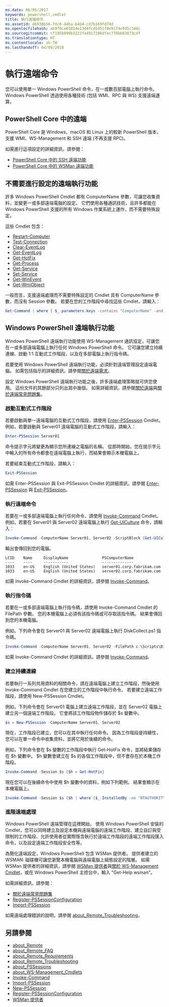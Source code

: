 ```yaml
---
ms.date: 06/05/2017
keywords: powershell,cmdlet
title: 執行遠端命令
ms.assetid: d6938b56-7dc8-44ba-b4d4-cd7b169fd74d
ms.openlocfilehash: eb9f0ce0102de13d4fcd1d51f0e9174e9d5c340c
ms.sourcegitcommit: cf195b090b3223fa4917206dfec7f0b603873cdf
ms.translationtype: HT
ms.contentlocale: zh-TW
ms.lasthandoff: 04/09/2018
---
```

# <a name="running-remote-commands"></a>執行遠端命令

您可以使用單一 Windows PowerShell 命令，在一或數百部電腦上執行命令。 Windows PowerShell 透過使用各種技術 (包括 WMI、RPC 與 WS) 支援遠端運算。

## <a name="remoting-in-powershell-core"></a>PowerShell Core 中的遠端

PowerShell Core 是 Windows、macOS 和 Linux 上的較新 PowerShell 版本，支援 WMI、WS-Management 和 SSH 遠端 
(不再支援 RPC)。

如需進行這項設定的詳細資訊，請參閱：

* [PowerShell Core 中的 SSH 遠端功能][ssh-remoting]
* [PowerShell Core 中的 WSMan 遠端功能][wsman-remoting]

## <a name="remoting-without-configuration"></a>不需要進行設定的遠端執行功能

許多 Windows PowerShell Cmdlet 都有 ComputerName 參數，可讓您收集資料，並變更一或多部遠端電腦的設定。 它們使用各種通訊技術，且許多都能在 Windows PowerShell 支援的所有 Windows 作業系統上運作，而不需要特殊設定。

這些 Cmdlet 包含：

* [Restart-Computer](https://go.microsoft.com/fwlink/?LinkId=821625)
* [Test-Connection](https://go.microsoft.com/fwlink/?LinkId=821646)
* [Clear-EventLog](https://go.microsoft.com/fwlink/?LinkId=821568)
* [Get-EventLog](https://go.microsoft.com/fwlink/?LinkId=821585)
* [Get-HotFix](https://go.microsoft.com/fwlink/?LinkId=821586)
* [Get-Process](https://go.microsoft.com/fwlink/?linkid=821590)
* [Get-Service](https://go.microsoft.com/fwlink/?LinkId=821593)
* [Set-Service](https://go.microsoft.com/fwlink/?LinkId=821633)
* [Get-WinEvent](https://go.microsoft.com/fwlink/?linkid=821529)
* [Get-WmiObject](https://go.microsoft.com/fwlink/?LinkId=821595)

一般而言，支援遠端處理而不需要特殊設定的 Cmdlet 具有 ComputerName 參數，而沒有 Session 參數。 若要在您的工作階段中尋找這些 Cmdlet，請輸入：

```powershell
Get-Command | where { $_.parameters.keys -contains "ComputerName" -and $_.parameters.keys -notcontains "Session"}
```

## <a name="windows-powershell-remoting"></a>Windows PowerShell 遠端執行功能

Windows PowerShell 遠端執行功能使用 WS-Management 通訊協定，可讓您在一或多部遠端電腦上執行任何 Windows PowerShell 命令。 它可讓您建立持續連線、啟動 1:1 互動式工作階段，以及在多部電腦上執行指令碼。

若要使用 Windows PowerShell 遠端執行功能，必須針對遠端管理設定遠端電腦。 如需包括指示的詳細資訊，請參閱[關於遠端需求](https://technet.microsoft.com/library/dd315349.aspx)。

設定 Windows PowerShell 遠端執行功能之後，許多遠端處理策略就可供您使用。 這份文件的其餘部分只列出其中幾個。 如需詳細資訊，請參閱[關於遠端](https://technet.microsoft.com/library/dd347744.aspx)與[關於遠端常見問題集](https://technet.microsoft.com/library/dd347744.aspx)。

### <a name="start-an-interactive-session"></a>啟動互動式工作階段

若要啟動與單一遠端電腦的互動式工作階段，請使用 [Enter-PSSession](https://go.microsoft.com/fwlink/?LinkId=821477) Cmdlet。
例如，若要啟動與 Server01 遠端電腦的互動式工作階段，請輸入：

```powershell
Enter-PSSession Server01
```

命令提示字元將變更為顯示您所連線之電腦的名稱。 從那時開始，您在提示字元中輸入的所有命令都會在遠端電腦上執行，而結果會顯示本機電腦上。

若要結束互動式工作階段，請輸入：

```powershell
Exit-PSSession
```

如需 Enter-PSSession 與 Exit-PSSession Cmdlet 的詳細資訊，請參閱 [Enter-PSSession](https://go.microsoft.com/fwlink/?LinkId=821477) 與 [Exit-PSSession](https://go.microsoft.com/fwlink/?LinkID=821478)。

### <a name="run-a-remote-command"></a>執行遠端命令

若要在一或多部遠端電腦上執行任何命令，請使用 [Invoke-Command](https://go.microsoft.com/fwlink/?LinkId=821493) Cmdlet。
例如，若要在 Server01 與 Server02 遠端電腦上執行 [Get-UICulture](https://go.microsoft.com/fwlink/?LinkId=821806) 命令，請輸入：

```powershell
Invoke-Command -ComputerName Server01, Server02 -ScriptBlock {Get-UICulture}
```

輸出會傳回到您的電腦。

```output
LCID    Name     DisplayName               PSComputerName
----    ----     -----------               --------------
1033    en-US    English (United States)   server01.corp.fabrikam.com
1033    en-US    English (United States)   server02.corp.fabrikam.com
```

如需 Invoke-Command Cmdlet 的詳細資訊，請參閱 [Invoke-Command](https://go.microsoft.com/fwlink/?LinkId=821493)。

### <a name="run-a-script"></a>執行指令碼

若要在一或多部遠端電腦上執行指令碼，請使用 Invoke-Command Cmdlet 的 FilePath 參數。 您的本機電腦上必須有該指令碼或可存取該指令碼。 結果會傳回到您的本機電腦。

例如，下列命令會在 Server01 與 Server02 遠端電腦上執行 DiskCollect.ps1 指令碼。

```powershell
Invoke-Command -ComputerName Server01, Server02 -FilePath c:\Scripts\DiskCollect.ps1
```

如需 Invoke-Command Cmdlet 的詳細資訊，請參閱 [Invoke-Command](https://go.microsoft.com/fwlink/?LinkId=821493)。

### <a name="establish-a-persistent-connection"></a>建立持續連線

若要執行一系列共用資料的相關命令，請在遠端電腦上建立工作階段，然後使用 Invoke-Command Cmdlet 在您建立的工作階段中執行命令。 若要建立遠端工作階段，請使用 New-PSSession Cmdlet。

例如，下列命令會在 Server01 電腦上建立遠端工作階段，並在 Server02 電腦上建立另一個遠端工作階段。 它會將該工作階段物件儲存於 $s 變數中。

```powershell
$s = New-PSSession -ComputerName Server01, Server02
```

現在，工作階段已建立，您可以在其中執行任何命令。 因為工作階段是持續性，您可以在單一命令中收集資料，並將它用於後續的命令。

例如，下列命令會在 $s 變數的工作階段中執行 Get-HotFix 命令，並將結果儲存在 $h 變數中。 $h 變數會建立在 $s 的各個工作階段中，但不會存在於本機工作階段。

```powershell
Invoke-Command -Session $s {$h = Get-HotFix}
```

現在您可以在後續命令中使用 $h 變數中的資料，例如下列範例。 結果會顯示在本機電腦上。

```powershell
Invoke-Command -Session $s {$h | where {$_.InstalledBy -ne "NTAUTHORITY\SYSTEM"}}
```

### <a name="advanced-remoting"></a>進階遠端處理

Windows PowerShell 遠端管理在這裡開始。 使用 Windows PowerShell 安裝的 Cmdlet，您可以同時建立及設定本機與遠端電腦的遠端工作階段、建立自訂與受限制的工作階段、允許使用者從實際隱含執行於遠端工作階段的遠端工作階段匯入命令，以及設定遠端工作階段安全性等。

為簡化遠端設定，Windows PowerShell 包含 WSMan 提供者。 提供者建立的 WSMAN: 磁碟機可讓您瀏覽本機電腦與遠端電腦上組態設定的階層。
如需 WSMan 提供者的詳細資訊，請參閱 [WSMan 提供者](https://technet.microsoft.com/en-us/library/dd819476.aspx)與[關於 WS-Management Cmdlet](https://technet.microsoft.com/en-us/library/dd819481.aspx)，或在 Windows PowerShell 主控台中，輸入 "Get-Help wsman"。

如需詳細資訊，請參閱：

- [關於遠端常見問題集](https://technet.microsoft.com/en-us/library/dd315359.aspx)
- [Register-PSSessionConfiguration](https://go.microsoft.com/fwlink/?LinkId=821508)
- [Import-PSSession](https://go.microsoft.com/fwlink/?LinkId=821821)

如需遠端處理錯誤的說明，請參閱 [about_Remote_Troubleshooting](https://technet.microsoft.com/en-us/library/dd347642.aspx)。

## <a name="see-also"></a>另請參閱

- [about_Remote](https://technet.microsoft.com/en-us/library/9b4a5c87-9162-4adf-bdfe-fbc80b9b8970)
- [about_Remote_FAQ](https://technet.microsoft.com/en-us/library/e23702fd-9415-4a98-9975-390a4d3adc42)
- [about_Remote_Requirements](https://technet.microsoft.com/en-us/library/da213949-134c-4741-b307-81f4492ba1bd)
- [about_Remote_Troubleshooting](https://technet.microsoft.com/en-us/library/2f890148-8578-49ed-85ea-79a489dd6317)
- [about_PSSessions](https://technet.microsoft.com/en-us/library/7a9b4e0e-fa1b-47b0-92f6-6e2995d70acb)
- [about_WS-Management_Cmdlets](https://technet.microsoft.com/en-us/library/6ed3370a-ea10-45a5-9493-696aeace27ed)
- [Invoke-Command](https://go.microsoft.com/fwlink/?LinkId=821493)
- [Import-PSSession](https://go.microsoft.com/fwlink/?LinkId=821821)
- [New-PSSession](https://go.microsoft.com/fwlink/?LinkId=821498)
- [Register-PSSessionConfiguration](https://go.microsoft.com/fwlink/?LinkId=821508)
- [WSMan 提供者](https://technet.microsoft.com/en-us/library/66fe1241-e08f-49ca-832f-a84c33ca8735)

[wsman-remoting]: WSMan-Remoting-in-PowerShell-Core.md
[ssh-remoting]: SSH-Remoting-in-PowerShell-Core.md